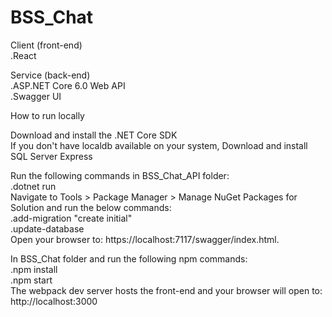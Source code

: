 # BSS_Chat

Client (front-end) <br/>
.React <br/>

Service (back-end) <br/>
.ASP.NET Core 6.0 Web API <br/>
.Swagger UI <br/>

How to run locally<br/>

Download and install the .NET Core SDK <br/>
If you don't have localdb available on your system, Download and install SQL Server Express <br/>

Run the following commands in BSS_Chat_API folder: <br/>
.dotnet run <br/>
Navigate to Tools > Package Manager > Manage NuGet Packages for Solution and run the below commands: <br/>
.add-migration "create initial" <br/>
.update-database <br/>
Open your browser to: https://localhost:7117/swagger/index.html. <br/>

In BSS_Chat folder and run the following npm commands: <br/>
.npm install <br/>
.npm start <br/>
The webpack dev server hosts the front-end and your browser will open to: http://localhost:3000 <br/>
